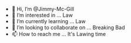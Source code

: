 - 👋 Hi, I’m @Jimmy-Mc-Gill
- 👀 I’m interested in ... Law
- 🌱 I’m currently learning ... Law
- 💞️ I’m looking to collaborate on ... Breaking Bad
- 📫 How to reach me ... It's Lawing time 

<!---
Jimmy-Mc-Gill/Jimmy-Mc-Gill is a ✨ special ✨ repository because its `README.md` (this file) appears on your GitHub profile.
You can click the Preview link to take a look at your changes.
--->

